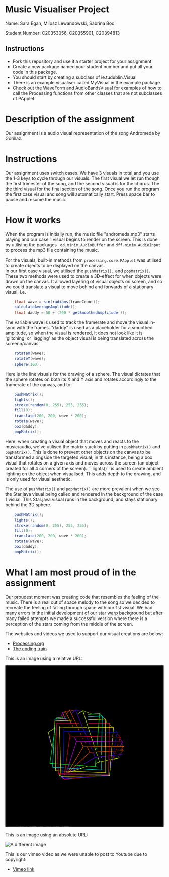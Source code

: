 # Music Visualiser Project

Name: Sara Egan, Milosz Lewandowski, Sabrina Boc

Student Number: C20353056, C20355901, C20394813

## Instructions
- Fork this repository and use it a starter project for your assignment
- Create a new package named your student number and put all your code in this package.
- You should start by creating a subclass of ie.tudublin.Visual
- There is an example visualiser called MyVisual in the example package
- Check out the WaveForm and AudioBandsVisual for examples of how to call the Processing functions from other classes that are not subclasses of PApplet

# Description of the assignment
Our assignment is a audio visual representation of the song Andromeda by Gorillaz.

# Instructions
Our assignment uses switch cases. We have 3 visuals in total and you use the 1-3 keys to cycle through our visuals. The first visual we let run though the first trimester of the song, and the second visual is for the chorus. The the third visual for the final section of the song. Once you run the program the first case visual and song will automatically start. 
Press space bar to pause and resume the music. 

# How it works
When the program is initially run, the music file "andromeda.mp3" starts playing and our case 1 visual begins to render on the screen. This is done by utilising the packages  ``` dd.minim.AudioBuffer``` and ```dff.minim.AudioInput``` to process the mp3 file containing the music.

For the visuals, built-in methods from ```processing.core.PApplet``` was utilised to create objects to be displayed on the canvas.  
In our first case visual, we utilised the ```pushMatrix();``` and ```popMatrix()```. These two methods were used to create a 3D-effect for when objects were drawn on the canvas. It allowed layering of visual objects on screen, and so we could translate a visual to move behind and forwards of a stationary visual, i.e.

```Java
	float wave = sin(radians(frameCount));
    calculateAverageAmplitude();
    float daddy = 50 + (200 * getSmoothedAmplitude());
```
The variable wave is used to track the framerate and move the visual in-sync with the frames. "daddy" is used as a placeholder for a smoothed amplitude, so when the visual is rendered, it does not look like it is 'glitching' or 'lagging' as the object visual is being translated across the screenn/canvas.

```Java
 	rotateX(wave);
    rotateY(wave);
    sphere(100);
```
Here is the line visuals for the drawing of a sphere. The visual dictates that the sphere rotates on both its X and Y axis and rotates accordingly to the framerate of the canvas, and  to 


```Java
	pushMatrix();
	lights();
	stroke(random(0, 255), 255, 255);
	fill(0);
	translate(200, 200, wave * 200);
	rotate(wave);
	box(daddy);
	popMatrix();
```
Here, when creating a visual object that moves and reacts to the music/audio, we've utilised the matrix stack by putting in ```pushMatrix()``` and ```popMatrix()```. This is done to prevent other objects on the canvas to be transformed alongside the targeted visual; in this instance, being a box visual that rotates on a given axis and moves across the screen (an object created for all 4 corners of the screen).
```lights()`` is used to create ambient lighting on the object when visualised. This adds depth to the drawing, and is only used for visual aesthetic.

The use of ```pushMatrix()``` and ```popMatrix()``` are more prevalent when we see the Star.java visual being called and rendered in the background of the case 1 visual. This Star.java visual runs in the background, and stays stationary behind the 3D sphere. 

```Java
	pushMatrix();
	lights();
	stroke(random(0, 255), 255, 255);
	fill(0);
	translate(200, 200, wave * 200);
	rotate(wave);
	box(daddy);
	popMatrix();
```


# What I am most proud of in the assignment
Our proudest moment was creating code that resembles the feeling of the music. There is a real out of space melody to the song so we decided to recreate the feeling of falling through space with our 1st visual. We had many errors in the initial development of our star warp background but after many failed attempts we made a successful version where there is a perception of the stars coming from the middle of the screen.


The websites and videos we used to support our visual creations are below:

- [Processing.org](https://processing.org/)
- [The coding train](https://www.youtube.com/watch?v=17WoOqgXsRM&list=PLfdtKB2pINRFTQQcExU8JOOd6CuZ3Q2U9&index=2)


This is an image using a relative URL:

![An image](images/cube.png)

This is an image using an absolute URL:

![A different image](https://bryanduggandotorg.files.wordpress.com/2019/02/infinite-forms-00045.png?w=595&h=&zoom=2)



This is our vimeo video as we were unable to post to Youtube due to copyright:

- [Vimeo link](https://vimeo.com/707030173)

